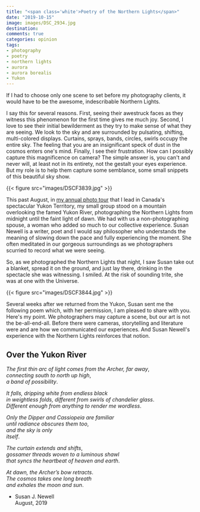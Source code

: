 ```yaml
---
title: "<span class='white'>Poetry of the Northern Lights</span>"
date: "2019-10-15"
image: images/DSC_2934.jpg
destination:
comments: true
categories: opinion
tags:
- photography
- poetry
- northern lights
- aurora
- aurora borealis
- Yukon
---
```


If I had to choose only one scene to set before my photography clients, it would have to be the awesome, indescribable Northern Lights. 

I say this for several reasons. First, seeing their awestruck faces as they witness this phenomenon for the first time gives me much joy. Second, I love to see their initial bewilderment as they try to make sense of what they are seeing. We look to the sky and are surrounded by pulsating, shifting, multi-colored displays. Curtains, sprays, bands, circles, swirls occupy the entire sky. The feeling that you are an insignificant speck of dust in the cosmos enters one's mind. Finally, I see their frustration. How can I possibly capture this magnificence on camera? The simple answer is, you can't and never will, at least not in its entirety, not the gestalt your eyes experience. But my role is to help them capture some semblance, some small snippets of this beautiful sky show. 

{{< figure src="images/DSCF3839.jpg" >}}

This past August, in [my annual photo tour](https://lesterpickerphoto.com/products/yukon-adventure-tour/) that I lead in Canada's spectacular Yukon Territory, my small group stood on a mountain overlooking the famed Yukon River, photographing the Northern Lights from midnight until the faint light of dawn. We had with us a non-photographing spouse, a woman who added so much to our collective experience. Susan Newell is a writer, poet and I would say philosopher who understands the meaning of slowing down the pace and fully experiencing the moment. She often meditated in our gorgeous surroundings as we photographers scurried to record what we were seeing. 

So, as we photographed the Northern Lights that night, I saw Susan take out a blanket, spread it on the ground, and just lay there, drinking in the spectacle she was witnessing. I smiled. At the risk of sounding trite, she was at one with the Universe. 

{{< figure src="images/DSCF3844.jpg" >}}

Several weeks after we returned from the Yukon, Susan sent me the following poem which, with her permission, I am pleased to share with you. Here's my point. We photographers may capture a scene, but our art is not the be-all-end-all. Before there were cameras, storytelling and literature were and are how we communicated our experiences. And Susan Newell's experience with the Northern Lights reinforces that notion. 


## Over the Yukon River

*The first thin arc of light comes from the Archer, far away*,<br>
*connecting south to north up high*,<br> 
*a band of possibility*. 

*It falls, dripping white from endless black*<br>
*in weightless folds, different from swirls of chandelier glass*.<br> 
*Different enough from anything to render me wordless*. 

*Only the Dipper and Cassiopeia are familiar*<br>
*until radiance obscures them too*,<br> 
*and the sky is only*<br> 
*itself*. 

*The curtain extends and shifts*,<br> 
*gossamer threads woven to a luminous shawl*<br>
*that syncs the heartbeat of heaven and earth*.<br>

*At dawn, the Archer’s bow retracts*.<br>
*The cosmos takes one long breath*<br> 
*and exhales the moon and sun*.

- Susan J. Newell<br>
August, 2019